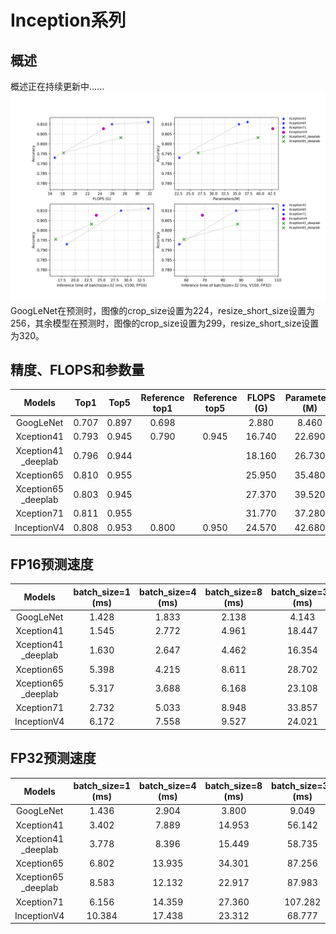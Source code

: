 # Inception系列

## 概述
概述正在持续更新中......
![](../../images/models/Inception.png)
GoogLeNet在预测时，图像的crop_size设置为224，resize_short_size设置为256，其余模型在预测时，图像的crop_size设置为299，resize_short_size设置为320。


## 精度、FLOPS和参数量

| Models             | Top1   | Top5   | Reference<br>top1 | Reference<br>top5 | FLOPS<br>(G) | Parameters<br>(M) |
|:--:|:--:|:--:|:--:|:--:|:--:|:--:|
| GoogLeNet          | 0.707  | 0.897  | 0.698             |                   | 2.880        | 8.460             |
| Xception41         | 0.793  | 0.945  | 0.790             | 0.945             | 16.740       | 22.690            |
| Xception41<br>_deeplab | 0.796  | 0.944  |                   |                   | 18.160       | 26.730            |
| Xception65         | 0.810  | 0.955  |                   |                   | 25.950       | 35.480            |
| Xception65<br>_deeplab | 0.803  | 0.945  |                   |                   | 27.370       | 39.520            |
| Xception71         | 0.811  | 0.955  |                   |                   | 31.770       | 37.280            |
| InceptionV4        | 0.808  | 0.953  | 0.800             | 0.950             | 24.570       | 42.680            |


## FP16预测速度

| Models             | batch_size=1<br>(ms) | batch_size=4<br>(ms) | batch_size=8<br>(ms) | batch_size=32<br>(ms) |
|:--:|:--:|:--:|:--:|:--:|
| GoogLeNet          | 1.428                | 1.833                | 2.138                | 4.143                 |
| Xception41         | 1.545                | 2.772                | 4.961                | 18.447                |
| Xception41<br>_deeplab | 1.630                | 2.647                | 4.462                | 16.354                |
| Xception65         | 5.398                | 4.215                | 8.611                | 28.702                |
| Xception65<br>_deeplab | 5.317                | 3.688                | 6.168                | 23.108                |
| Xception71         | 2.732                | 5.033                | 8.948                | 33.857                |
| InceptionV4        | 6.172                | 7.558                | 9.527                | 24.021                |


## FP32预测速度

| Models             | batch_size=1<br>(ms) | batch_size=4<br>(ms) | batch_size=8<br>(ms) | batch_size=32<br>(ms) |
|:--:|:--:|:--:|:--:|:--:|
| GoogLeNet          | 1.436                | 2.904                | 3.800                | 9.049                 |
| Xception41         | 3.402                | 7.889                | 14.953               | 56.142                |
| Xception41<br>_deeplab | 3.778                | 8.396                | 15.449               | 58.735                |
| Xception65         | 6.802                | 13.935               | 34.301               | 87.256                |
| Xception65<br>_deeplab | 8.583                | 12.132               | 22.917               | 87.983                |
| Xception71         | 6.156                | 14.359               | 27.360               | 107.282               |
| InceptionV4        | 10.384               | 17.438               | 23.312               | 68.777                |
